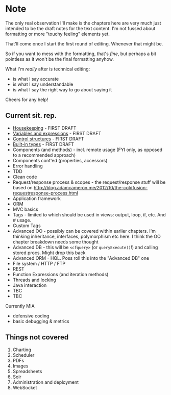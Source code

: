 # Note #

The only real observation I'll make is the chapters here are very much just intended to be the draft notes for the text content. I'm not fussed about formatting or more "touchy feeling" elements yet.

That'll come once I start the first round of editing. Whenever that might be.

So if you want to mess with the formatting, that's *fine*, but perhaps a bit pointless as it won't be the final formatting anyhow.

What I'm *really* after is technical editing:
* is what I say accurate
* is what I say understandable
* is what I say the right way to go about saying it

Cheers for any help!

## Current sit. rep. ##

- [Housekeeping](Chapter-0.md) - FIRST DRAFT
- [Variables and expressions](Chapter-1.md) - FIRST DRAFT
- [Control structures](Chapter-2.md) - FIRST DRAFT
- [Built-in types](Chapter-3.md) - FIRST DRAFT
- Components (and methods) - incl. remote usage (FYI only, as opposed to a recommended approach)
- Components cont'ed (properties, accessors)
- Error handling
- TDD
- Clean code
- Request/response process & scopes - the request/response stuff will be based on http://blog.adamcameron.me/2012/10/the-coldfusion-requestresponse-process.html
- Application framework
- ORM
- MVC basics
- Tags - limited to which should be used in views: output, loop, if, etc. And # usage.
- Custom Tags
- Advanced OO - possibly can be covered within earlier chapters. I'm thinking inheritance, interfaces, polymorphism etc here. I think the OO chapter breakdown needs some thought
- Advanced DB - this will be ```<cfquery>``` (or ```queryExecute()```!) and calling stored procs. Might drop this back
- Advanced ORM - HQL. Poss roll this into the "Advanced DB" one
- File system / HTTP / FTP
- REST
- Function Expressions (and iteration methods)
- Threads and locking
- Java interaction
- TBC
- TBC

Currently MIA
- defensive coding
- basic debugging & metrics


Things not covered
------------------

1. Charting
2. Scheduler
3. PDFs
4. Images
5. Spreadsheets
6. Solr
8. Administration and deployment
21. WebSocket
